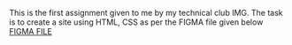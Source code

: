 This is the first assignment given to me by my technical club IMG. The task is to create a site using HTML, CSS as per the FIGMA file given below <br>
<a href="https://www.figma.com/design/IIDoNdu028b46Tec2tZIoX/HTML-CSS-Assignment?node-id=0-1&p=f" target="_blank">FIGMA FILE</a>
